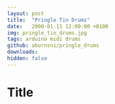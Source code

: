 ```yaml
---
layout: post
title:  "Pringle Tin Drums"
date:   2000-01-11 12:00:00 +0100
img: pringle_tin_drums.jpg
tags: arduino midi drums
github: aburnsni/pringle_drums
downloads:
hidden: false
---
```

# Title
